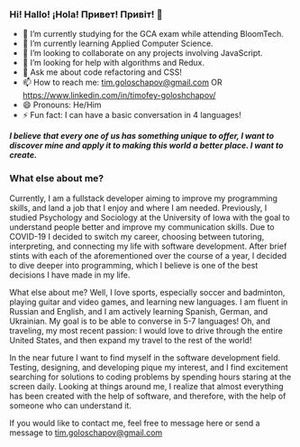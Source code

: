 ### Hi! Hallo! ¡Hola! Привет! Привіт!  👋


- 🔭 I’m currently studying for the GCA exam while attending BloomTech.
- 🌱 I’m currently learning Applied Computer Science.
- 👯 I’m looking to collaborate on any projects involving JavaScript.
- 🤔 I’m looking for help with algorithms and Redux.
- 💬 Ask me about code refactoring and CSS!
- 📫 How to reach me: tim.goloschapov@gmail.com OR https://www.linkedin.com/in/timofey-goloshchapov/ 
- 😄 Pronouns: He/Him
- ⚡ Fun fact: I can have a basic conversation in 4 languages!

***I believe that every one of us has something unique to offer, I want to discover mine and apply it to making this world a better place. I want to create.***

### What else about me?

Currently, I am a fullstack developer aiming to improve my programming skills, and land a job that I enjoy and where I am needed. Previously, I studied Psychology and Sociology at the University of Iowa with the goal to understand people better and improve my communication skills. Due to COVID-19 I decided to switch my career, choosing between tutoring, interpreting, and connecting my life with software development. After brief stints with each of the aforementioned over the course of a year, I decided to dive deeper into programming, which I believe is one of the best decisions I have made in my life.

What else about me? Well, I love sports, especially soccer and badminton, playing guitar and video games, and learning new languages. I am fluent in Russian and English, and I am actively learning Spanish, German, and Ukrainian. My goal is to be able to converse in 5-7 languages! Oh, and traveling, my most recent passion: I would love to drive through the entire United States, and then expand my travel to the rest of the world!

In the near future I want to find myself in the software development field. Testing, designing, and developing pique my interest, and I find excitement searching for solutions to coding problems by spending hours staring at the screen daily. Looking at things around me, I realize that almost everything has been created with the help of software, and therefore, with the help of someone who can understand it.

If you would like to contact me, feel free to message here or send a message to tim.goloschapov@gmail.com


